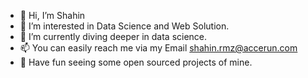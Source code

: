 - 👋 Hi, I’m Shahin
- 👀 I’m interested in Data Science and Web Solution.
- 🌱 I’m currently diving deeper in data science.
- 📫 You can easily reach me via my Email shahin.rmz@accerun.com 
- 🙂 Have fun seeing some open sourced projects of mine.

<!---
Shahin-rmz/Shahin-rmz is a ✨ special ✨ repository because its `README.md` (this file) appears on your GitHub profile.
You can click the Preview link to take a look at your changes.
--->
